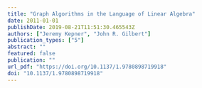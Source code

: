 ```yaml
---
title: "Graph Algorithms in the Language of Linear Algebra"
date: 2011-01-01
publishDate: 2019-08-21T11:51:30.465543Z
authors: ["Jeremy Kepner", "John R. Gilbert"]
publication_types: ["5"]
abstract: ""
featured: false
publication: ""
url_pdf: "https://doi.org/10.1137/1.9780898719918"
doi: "10.1137/1.9780898719918"
---
```


